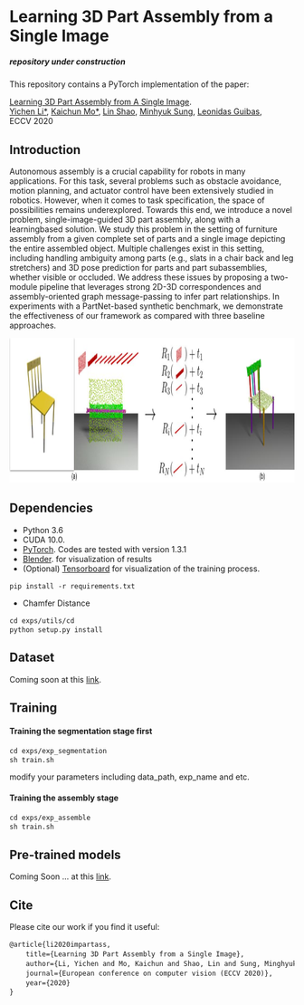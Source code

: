 # Learning 3D Part Assembly from a Single Image

##### repository under construction

This repository contains a PyTorch implementation of the paper:

[Learning 3D Part Assembly from A Single Image](https://arxiv.org/abs/2003.09754). 
<br>
[Yichen Li*](http://cs.stanford.edu/~liyichen/), 
[Kaichun Mo*](http://cs.stanford.edu/~kaichun/),
[Lin Shao](https://linsats.github.io/),
[Minhyuk Sung](https://mhsung.github.io/),
[Leonidas Guibas](https://geometry.stanford.edu/member/guibas/),
<br>
ECCV 2020


## Introduction

Autonomous assembly is a crucial capability for robots in many applications. For this task, several problems such as obstacle avoidance, motion planning, and actuator control have been extensively studied in robotics. However, when it comes to task specification, the space of possibilities remains underexplored. Towards this end, we introduce a novel problem, single-image-guided 3D part assembly, along with a learningbased solution. We study this problem in the setting of furniture assembly from a given complete set of parts and a single image depicting the entire assembled object. Multiple challenges exist in this setting, including handling ambiguity among parts (e.g., slats in a chair back and leg stretchers) and 3D pose prediction for parts and part subassemblies, whether visible or occluded. We address these issues by proposing a two-module pipeline that leverages strong 2D-3D correspondences and assembly-oriented graph message-passing to infer part relationships. In experiments with a PartNet-based synthetic benchmark, we demonstrate the effectiveness of our framework as compared with three baseline approaches.

<p float="left">
    <img src="imgs/teaser.jpg" height="256"/>
</p>

## Dependencies
* Python 3.6
* CUDA 10.0.
* [PyTorch](http://pytorch.org/). Codes are tested with version 1.3.1
* [Blender](https://www.blender.org/). for visualization of results
* (Optional) [Tensorboard](https://www.tensorflow.org/) for visualization of the training process. 
```
pip install -r requirements.txt
```

* Chamfer Distance
```
cd exps/utils/cd
python setup.py install
```

## Dataset 
Coming soon at this [link](about:blank).

## Training

#### Training the segmentation stage first
```
cd exps/exp_segmentation
sh train.sh 
```
modify your parameters including data_path, exp_name and etc.

#### Training the assembly stage
```
cd exps/exp_assemble
sh train.sh 
```

## Pre-trained models

Coming Soon ... at this [link](about:blank). 


## Cite
Please cite our work if you find it useful:
```latex
@article{li2020impartass,
    title={Learning 3D Part Assembly from a Single Image},
    author={Li, Yichen and Mo, Kaichun and Shao, Lin and Sung, Minghyuk and Guibas, Leonidas},
    journal={European conference on computer vision (ECCV 2020)},
    year={2020}
}
```


